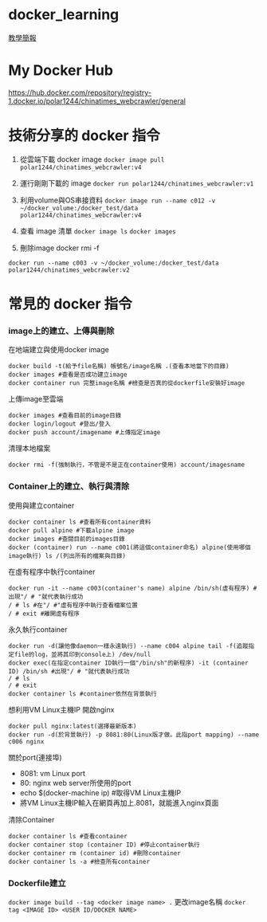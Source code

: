 # docker_learning
[教學簡報](https://www.canva.com/design/DAFDEWeuvlg/g-t9sqDc-06a6h5def2UVg/edit?utm_content=DAFDEWeuvlg&utm_campaign=designshare&utm_medium=link2&utm_source=sharebutton)

# My Docker Hub
https://hub.docker.com/repository/registry-1.docker.io/polar1244/chinatimes_webcrawler/general


# 技術分享的 docker 指令
1. 從雲端下載 docker image
`docker image pull polar1244/chinatimes_webcrawler:v4`

2. 運行剛剛下載的 image
`docker run polar1244/chinatimes_webcrawler:v1`

3. 利用volume與OS串接資料
`docker image run --name c012 -v ~/docker_volume:/docker_test/data polar1244/chinatimes_webcrawler:v4`

4. 查看 image 清單
`docker image ls`
`docker images`

5. 刪除image
docker rmi -f 

`docker run --name c003 -v ~/docker_volume:/docker_test/data polar1244/chinatimes_webcrawler:v2`

# 常見的 docker 指令
### image上的建立、上傳與刪除

在地端建立與使用docker image
```
docker build -t(給予file名稱) 帳號名/image名稱 .(查看本地當下的目錄)
docker images #查看是否成功建立image
docker container run 完整image名稱 #檢查是否真的從dockerfile安裝好image
```
上傳image至雲端
```
docker images #查看目前的image目錄
docker login/logout #登出/登入
docker push account/imagename #上傳指定image
```
清理本地檔案
```
docker rmi -f(強制執行，不管是不是正在container使用) account/imagesname
```


### Container上的建立、執行與清除

使用與建立container
```
docker container ls #查看所有container資料
docker pull alpine #下載alpine image
docker images #查閱目前的images目錄
docker (container) run --name c001(將這個container命名) alpine(使用哪個image執行) ls /(列出所有的檔案與目錄)
```
在虛有程序中執行container
```
docker run -it --name c003(container's name) alpine /bin/sh(虛有程序) #出現"/ # "就代表執行成功
/ # ls #在"/ #"虛有程序中執行查看檔案位置
/ # exit #離開虛有程序
```
永久執行container
```
docker run -d(讓他像daemon一樣永遠執行) --name c004 alpine tail -f(追蹤指定file的log，並將其印到console上) /dev/null
docker exec(在指定container ID執行一個"/bin/sh"的新程序) -it (container ID) /bin/sh #出現"/ # "就代表執行成功
/ # ls
/ # exit
docker container ls #container依然在背景執行
```
想利用VM Linux主機IP 開啟nginx
```
docker pull nginx:latest(選擇最新版本)
docker run -d(於背景執行) -p 8081:80(Linux版才做。此指port mapping) --name c006 nginx
```
關於port(連接埠)
- 8081: vm Linux port
- 80:  nginx web server所使用的port
- echo $(docker-machine ip) #取得VM Linux主機IP
- 將VM Linux主機IP輸入在網頁再加上.8081，就能進入nginx頁面

清除Container
```
docker container ls #查看container
docker container stop (container ID) #停止container執行
docker container rm (container id) #刪除container
docker container ls -a #檢查所有container 
```

### Dockerfile建立
`docker image build --tag <docker image name> .`
更改image名稱
`docker tag <IMAGE ID> <USER ID/DOCKER NAME>`

